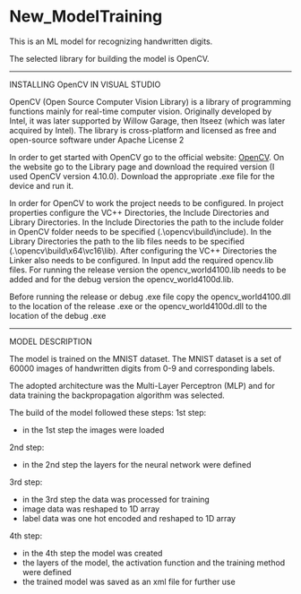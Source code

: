 # New_ModelTraining

This is an ML model for recognizing handwritten digits.

The selected library for building the model is OpenCV.

---

INSTALLING OpenCV IN VISUAL STUDIO

OpenCV (Open Source Computer Vision Library) is a library of programming functions mainly for real-time computer vision.
Originally developed by Intel, it was later supported by Willow Garage, then Itseez (which was later acquired by Intel).
The library is cross-platform and licensed as free and open-source software under Apache License 2

In order to get started with OpenCV go to the official website: [OpenCV](https://opencv.org/).
On the website go to the Library page and download the required version (I used OpenCV version 4.10.0).
Download the appropriate .exe file for the device and run it.

In order for OpenCV to work the project needs to be configured. In project properties configure the VC++ Directories, the Include Directories and Library Directories.
In the Include Directories the path to the include folder in OpenCV folder needs to be specified (.\opencv\build\include). In the Library Directories the path to the
lib files needs to be specified (.\opencv\build\x64\vc16\lib). After configuring the VC++ Directories the Linker also needs to be configured.
In Input add the required opencv.lib files. For running the release version the opencv_world4100.lib needs to be added and for the debug version the opencv_world4100d.lib.

Before running the release or debug .exe file copy the opencv_world4100.dll to the location of the release .exe or the opencv_world4100d.dll to the location of the
debug .exe

---

MODEL DESCRIPTION

The model is trained on the MNIST dataset. The MNIST dataset is a set of 60000 images of handwritten digits from 0-9 and corresponding labels.

The adopted architecture was the Multi-Layer Perceptron (MLP) and for data training the backpropagation algorithm was selected.

The build of the model followed these steps:
1st step:

- in the 1st step the images were loaded

2nd step:

- in the 2nd step the layers for the neural network were defined

3rd step:

- in the 3rd step the data was processed for training
- image data was reshaped to 1D array
- label data was one hot encoded and reshaped to 1D array

4th step:

- in the 4th step the model was created
- the layers of the model, the activation function and the training method were defined
- the trained model was saved as an xml file for further use

